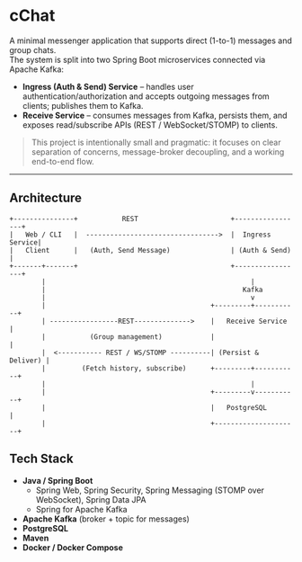 # cChat

A minimal messenger application that supports direct (1-to-1) messages and group chats.  
The system is split into two Spring Boot microservices connected via Apache Kafka:
- **Ingress (Auth & Send) Service** – handles user authentication/authorization and accepts outgoing messages from clients; publishes them to Kafka.
- **Receive Service** – consumes messages from Kafka, persists them, and exposes read/subscribe APIs (REST / WebSocket/STOMP) to clients.

> This project is intentionally small and pragmatic: it focuses on clear separation of concerns, message-broker decoupling, and a working end-to-end flow.
---

## Architecture
```
+---------------+           REST                       +-----------------+
|   Web / CLI   |  --------------------------------->  |  Ingress Service|
|   Client      |   (Auth, Send Message)               | (Auth & Send)   |
+-------+-------+                                      +-----------------+
        |                                                   |
        |                                                 Kafka
        |                                                   v
        |                                         +---------+-----------+
		| -----------------REST-------------->    |   Receive Service   |
		|           (Group management)            |                     |
        |  <----------- REST / WS/STOMP ----------| (Persist & Deliver) |
        |         (Fetch history, subscribe)      +---------+-----------+
        |                                                   |
        |                                         +---------v-----------+
        |                                         |   PostgreSQL        |
        |                                         +---------------------+
```
## **Tech Stack**
- **Java / Spring Boot**
    - Spring Web, Spring Security, Spring Messaging (STOMP over WebSocket), Spring Data JPA
    - Spring for Apache Kafka
- **Apache Kafka** (broker + topic for messages)
- **PostgreSQL** 
- **Maven**
- **Docker / Docker Compose**
